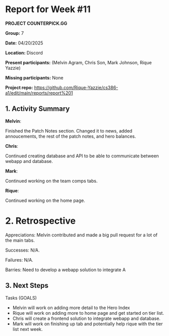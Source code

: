 # Report for Week #11
**PROJECT COUNTERPICK.GG**

**Group:** 7

**Date:** 04/20/2025

**Location:** Discord

**Present participants:** (Melvin Agram, Chris Son, Mark Johnson, Rique Yazzie)

**Missing participants:** None

**Project repo:** https://github.com/Rique-Yazzie/cs386-a1/edit/main/reports/report%201

## 1. Activity Summary

**Melvin**: 

Finished the Patch Notes section. Changed it to news, added annoucements, the rest of the patch notes, and hero balances.

**Chris**: 

Continued creating database and API to be able to communicate between webapp and database. 

**Mark**: 

Continued working on the team comps tabs. 

**Rique**: 

Continued working on the home page.

# 2. Retrospective

Appreciations: Melvin contributed and made a big pull request for a lot of the main tabs.

Successes: N/A.

Failures: N/A.

Barries: Need to develop a webapp solution to integrate A

## 3. Next Steps

Tasks (GOALS)
- Melvin will work on adding more detail to the Hero Index
- Rique will work on adding more to home page and get started on tier list.
- Chris will create a frontend solution to integrate webapp and database.
- Mark will work on finishing up tab and potentially help rique with the tier list next week.
